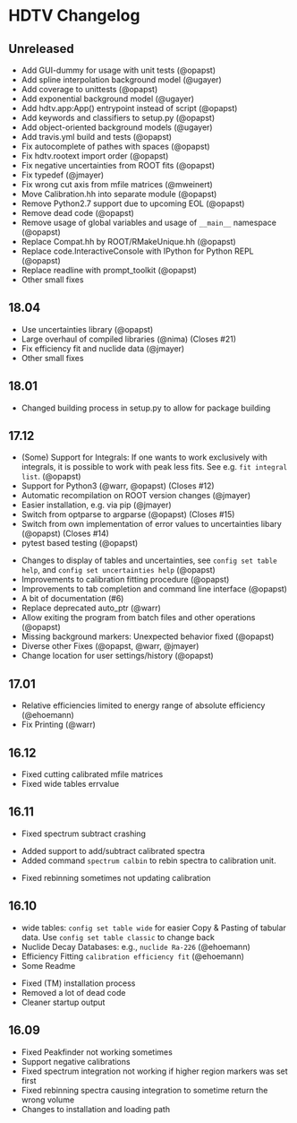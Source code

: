 # HDTV Changelog

## Unreleased
- Add GUI-dummy for usage with unit tests (@opapst)
- Add spline interpolation background model (@ugayer)
- Add coverage to unittests (@opapst)
- Add exponential background model (@ugayer)
- Add hdtv.app:App() entrypoint instead of script (@opapst)
- Add keywords and classifiers to setup.py (@opapst)
- Add object-oriented background models (@ugayer)
- Add travis.yml build and tests (@opapst)
- Fix autocomplete of pathes with spaces (@opapst)
- Fix hdtv.rootext import order (@opapst)
- Fix negative uncertainties from ROOT fits (@opapst)
- Fix typedef (@jmayer)
- Fix wrong cut axis from mfile matrices (@mweinert)
- Move Calibration.hh into separate module (@opapst)
- Remove Python2.7 support due to upcoming EOL (@opapst)
- Remove dead code (@opapst)
- Remove usage of global variables and usage of `__main__` namespace (@opapst)
- Replace Compat.hh by ROOT/RMakeUnique.hh (@opapst)
- Replace code.InteractiveConsole with IPython for Python REPL (@opapst)
- Replace readline with prompt_toolkit (@opapst)
- Other small fixes

## 18.04
- Use uncertainties library (@opapst)
- Large overhaul of compiled libraries (@nima) (Closes #21)
- Fix efficiency fit and nuclide data (@jmayer)
- Other small fixes

## 18.01
- Changed building process in setup.py to allow for package building

## 17.12
+ (Some) Support for Integrals: If one wants to work exclusively with integrals, it is possible to work with peak less fits. See e.g. `fit integral list`. (@opapst)
+ Support for Python3 (@warr, @opapst) (Closes #12)
+ Automatic recompilation on ROOT version changes (@jmayer)
+ Easier installation, e.g. via pip (@jmayer)
+ Switch from optparse to argparse (@opapst) (Closes #15)
+ Switch from own implementation of error values to uncertainties libary (@opapst) (Closes #14)
+ pytest based testing (@opapst)
- Changes to display of tables and uncertainties, see `config set table help`, and `config set uncertainties help` (@opapst)
- Improvements to calibration fitting procedure (@opapst)
- Improvements to tab completion and command line interface (@opapst)
- A bit of documentation (#6)
- Replace deprecated auto_ptr (@warr)
- Allow exiting the program from batch files and other operations (@opapst)
- Missing background markers: Unexpected behavior fixed (@opapst)
- Diverse other Fixes (@opapst, @warr, @jmayer)
- Change location for user settings/history (@opapst)

## 17.01
+ Relative efficiencies limited to energy range of absolute efficiency (@ehoemann)
+ Fix Printing (@warr)

## 16.12
+ Fixed cutting calibrated mfile matrices
+ Fixed wide tables errvalue

## 16.11
- Fixed spectrum subtract crashing
+ Added support to add/subtract calibrated spectra
+ Added command `spectrum calbin` to rebin spectra to calibration unit.
- Fixed rebinning sometimes not updating calibration

## 16.10
+ wide tables: `config set table wide` for easier Copy & Pasting of tabular data. Use `config set table classic` to change back
+ Nuclide Decay Databases: e.g., `nuclide Ra-226` (@ehoemann)
+ Efficiency Fitting `calibration efficiency fit` (@ehoemann)
+ Some Readme
- Fixed (TM) installation process
- Removed a lot of dead code
- Cleaner startup output

## 16.09
- Fixed Peakfinder not working sometimes
- Support negative calibrations
- Fixed spectrum integration not working if higher region markers was set first
- Fixed rebinning spectra causing integration to sometime return the wrong volume
- Changes to installation and loading path
